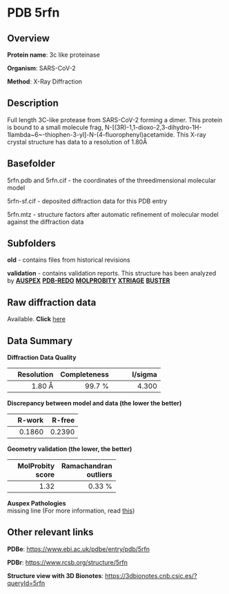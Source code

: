 # PDB 5rfn

## Overview

**Protein name**: 3c like proteinase

**Organism**: SARS-CoV-2

**Method**: X-Ray Diffraction

## Description

Full length 3C-like protease from SARS-CoV-2 forming a dimer. This protein is bound to a small molecule frag, N-[(3R)-1,1-dioxo-2,3-dihydro-1H-1lambda~6~-thiophen-3-yl]-N-(4-fluorophenyl)acetamide. This X-ray crystal structure has data to a resolution of 1.80Å

## Basefolder

5rfn.pdb and 5rfn.cif - the coordinates of the threedimensional molecular model

5rfn-sf.cif - deposited diffraction data for this PDB entry

5rfn.mtz - structure factors after automatic refinement of molecular model against the diffraction data

## Subfolders



**old** - contains files from historical revisions

**validation** - contains validation reports. This structure has been analyzed by [**AUSPEX**](https://github.com/thorn-lab/coronavirus_structural_task_force/tree/master/pdb/3c_like_proteinase/SARS-CoV-2/5rfn/validation/auspex) [**PDB-REDO**](https://github.com/thorn-lab/coronavirus_structural_task_force/tree/master/pdb/3c_like_proteinase/SARS-CoV-2/5rfn/validation/pdb-redo) [**MOLPROBITY**](https://github.com/thorn-lab/coronavirus_structural_task_force/tree/master/pdb/3c_like_proteinase/SARS-CoV-2/5rfn/validation/molprobity) [**XTRIAGE**](https://github.com/thorn-lab/coronavirus_structural_task_force/blob/master/pdb/3c_like_proteinase/SARS-CoV-2/5rfn/validation/Xtriage_output.log) [**BUSTER**](https://www.globalphasing.com/buster/wiki/index.cgi?Covid19Pdb5RFN) 



## Raw diffraction data

Available. **Click** [here](https://zenodo.org/record/3731484) 

## Data Summary
**Diffraction Data Quality**

|   | Resolution | Completeness| I/sigma |
|---|-------------:|----------------:|--------------:|
|   |1.80 Å|99.7  %|<img width=50/>4.300|

**Discrepancy between model and data (the lower the better)**

|   | **R-work**| **R-free**   
|---|-------------:|----------------:|           
||  0.1860|  0.2390|

**Geometry validation (the lower, the better)**

|   |**MolProbity<br>score**| **Ramachandran<br>outliers** 
|---|-------------:|----------------:|
||  1.32|  0.33 %|

**Auspex Pathologies**<br> missing line (For more information, read [this](https://github.com/thorn-lab/coronavirus_structural_task_force/blob/master/pdb/3c_like_proteinase/SARS-CoV-2/5rfn/validation/auspex/5rfn_auspex_comments.txt))

 



## Other relevant links 
**PDBe**:  https://www.ebi.ac.uk/pdbe/entry/pdb/5rfn
 
**PDBr**: https://www.rcsb.org/structure/5rfn 

**Structure view with 3D Bionotes**: https://3dbionotes.cnb.csic.es/?queryId=5rfn

